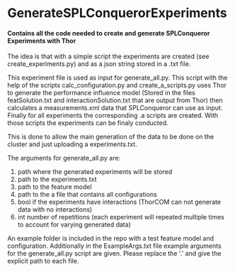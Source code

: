 # GenerateSPLConquerorExperiments
#### Contains all the code needed to create and generate SPLConqueror Experiments with Thor

The idea is that with a simple script the experiments are created (see create_experiments.py) and as a json string stored in a .txt file.

This experiment file is used as input for generate_all.py. This script with the help of the scripts calc_configuration.py and create_a_scripts.py uses Thor to generate the performance influence model (Stored in the files featSolution.txt and interactionSolution.txt that are output from Thor) then calculates a measurements.xml data that SPLConqueror can use as input. Finally for all experiments the corresponding .a scripts are created. With those scripts the experiments can be finaly conducted.

This is done to allow the main generation of the data to be done on the cluster and just uploading a experiments.txt.

The arguments for generate_all.py are:
1. path where the generated experiments will be stored
2. path to the experiments.txt
3. path to the feature model
4. path to the a file that contains all configurations
5. bool if the experiments have interactions (ThorCOM can not generate data with no interactions)
6. int number of repetitions (each experiment will repeated multiple times to account for varying generated data)

An example folder is included in the repo with a test feature model and configuration.
Additionally in the ExampleArgs.txt file example arguments for the generate_all.py script are given. 
Please replace the '.' and give the explicit path to each file.
